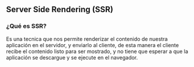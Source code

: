 ## Server Side Rendering (SSR)

### ¿Qué es SSR?
Es una tecnica que nos permite renderizar el contenido de nuestra aplicación en el servidor, y enviarlo al cliente, de esta manera el cliente recibe el contenido listo para ser mostrado, y no tiene que esperar a que la aplicación se descargue y se ejecute en el navegador.
